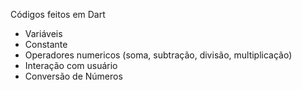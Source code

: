 Códigos feitos em Dart

* Variáveis
* Constante
* Operadores numericos (soma, subtração, divisão, multiplicação)
* Interação com usuário
* Conversão de Números 